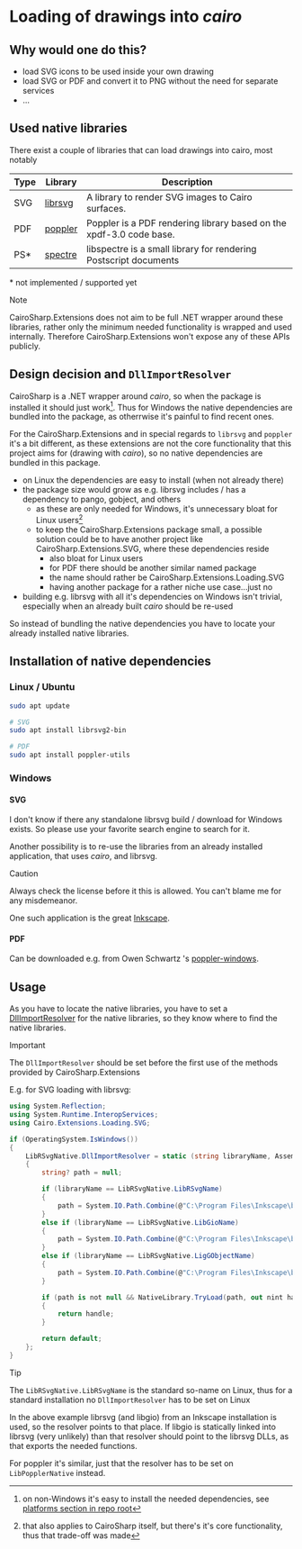 # Loading of drawings into _cairo_

## Why would one do this?

* load SVG icons to be used inside your own drawing
* load SVG or PDF and convert it to PNG without the need for separate services
* ...

## Used native libraries

There exist a couple of libraries that can load drawings into cairo, most notably

| Type | Library                                                          | Description                                                         |
|------|------------------------------------------------------------------|---------------------------------------------------------------------|
| SVG  | [librsvg](https://wiki.gnome.org/Projects/LibRsvg)               | A library to render SVG images to Cairo surfaces.                   |
| PDF  | [poppler](https://poppler.freedesktop.org/)                      | Poppler is a PDF rendering library based on the xpdf-3.0 code base. |
| PS*  | [spectre](https://www.freedesktop.org/wiki/Software/libspectre/) | libspectre is a small library for rendering Postscript documents    |

\* not implemented / supported yet

> [!NOTE]
> CairoSharp.Extensions does not aim to be full .NET wrapper around these libraries, rather only the minimum needed functionality is wrapped and used internally.
> Therefore CairoSharp.Extensions won't expose any of these APIs publicly.

## Design decision and `DllImportResolver`

CairoSharp is a .NET wrapper around _cairo_, so when the package is installed it should just work[^1]. Thus for Windows the native dependencies are bundled into the package, as otherrwise it's painful to find recent ones.

[^1]: on non-Windows it's easy to install the needed dependencies, see [platforms section in repo root](https://github.com/gfoidl/CairoSharp?tab=readme-ov-file#supported-platforms)

For the CairoSharp.Extensions and in special regards to `librsvg` and `poppler` it's a bit different, as these extensions are not the core functionality that this project aims for (drawing with _cairo_), so no native dependencies are bundled in this package.

* on Linux the dependencies are easy to install (when not already there)
* the package size would grow as e.g. librsvg includes / has a dependency to pango, gobject, and others
  * as these are only needed for Windows, it's unnecessary bloat for Linux users[^2]
  * to keep the CairoSharp.Extensions package small, a possible solution could be to have another project like CairoSharp.Extensions.SVG, where these dependencies reside
    * also bloat for Linux users
    * for PDF there should be another similar named package
    * the name should rather be CairoSharp.Extensions.Loading.SVG
    * having another package for a rather niche use case...just no
* building e.g. librsvg with all it's dependencies on Windows isn't trivial, especially when an already built _cairo_ should be re-used

[^2]: that also applies to CairoSharp itself, but there's it's core functionality, thus that trade-off was made

So instead of bundling the native dependencies you have to locate your already installed native libraries.

## Installation of native dependencies

### Linux / Ubuntu

```bash
sudo apt update

# SVG
sudo apt install librsvg2-bin

# PDF
sudo apt install poppler-utils
```

### Windows

#### SVG

I don't know if there any standalone librsvg build / download for Windows exists. So please use your favorite search engine to search for it.

Another possibility is to re-use the libraries from an already installed application, that uses _cairo_, and librsvg.

> [!CAUTION]
> Always check the license before it this is allowed. You can't blame me for any misdemeanor.

One such application is the great [Inkscape](https://inkscape.org).

#### PDF

Can be downloaded e.g. from  Owen Schwartz 's [poppler-windows](https://github.com/oschwartz10612/poppler-windows).

## Usage

As you have to locate the native libraries, you have to set a [DllImportResolver](https://learn.microsoft.com/en-us/dotnet/api/system.runtime.interopservices.dllimportresolver) for the native libraries, so they know where to find the native libraries.

> [!IMPORTANT]
> The `DllImportResolver` should be set before the first use of the methods provided by CairoSharp.Extensions

E.g. for SVG loading with librsvg:
```c#
using System.Reflection;
using System.Runtime.InteropServices;
using Cairo.Extensions.Loading.SVG;

if (OperatingSystem.IsWindows())
{
    LibRSvgNative.DllImportResolver = static (string libraryName, Assembly assembly, DllImportSearchPath? searchPath) =>
    {
        string? path = null;

        if (libraryName == LibRSvgNative.LibRSvgName)
        {
            path = System.IO.Path.Combine(@"C:\Program Files\Inkscape\bin", "librsvg-2-2.dll");
        }
        else if (libraryName == LibRSvgNative.LibGioName)
        {
            path = System.IO.Path.Combine(@"C:\Program Files\Inkscape\bin", "libgio-2.0-0.dll");
        }
        else if (libraryName == LibRSvgNative.LigGObjectName)
        {
            path = System.IO.Path.Combine(@"C:\Program Files\Inkscape\bin", "libgobject-2.0-0.dll");
        }

        if (path is not null && NativeLibrary.TryLoad(path, out nint handle))
        {
            return handle;
        }

        return default;
    };
}
```

> [!TIP]
> The `LibRSvgNative.LibRSvgName` is the standard so-name on Linux, thus for a standard installation no `DllImportResolver` has to be set on Linux

In the above example librsvg (and libgio) from an Inkscape installation is used, so the resolver points to that place. If libgio is statically linked into librsvg (very unlikely) than that resolver should point to the librsvg DLLs, as that exports the needed functions.

For poppler it's similar, just that the resolver has to be set on `LibPopplerNative` instead.
